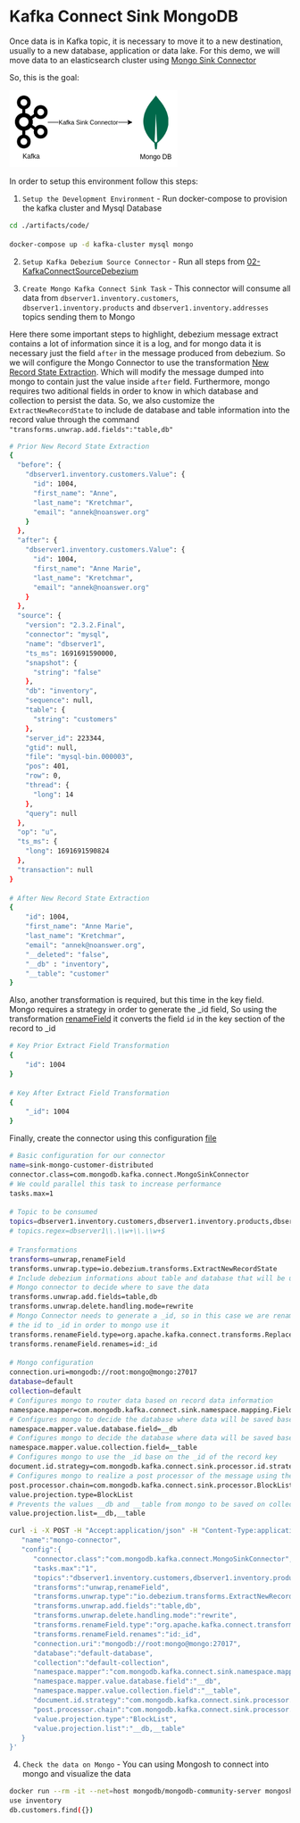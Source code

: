 # Kafka Connect Sink MongoDB

Once data is in Kafka topic, it is necessary to move it to a new destination, usually to a new database, application or data lake. For this demo, we will move data to an elasticsearch cluster using [Mongo Sink Connector](https://www.confluent.io/hub/mongodb/kafka-connect-mongodb)

So, this is the goal:

![Debezium Source Connector](./artifacts/pictures/04-MongoSinkConnector.png)

In order to setup this environment follow this steps:

1. `Setup the Development Environment` - Run docker-compose to provision the kafka cluster and Mysql Database
```bash
cd ./artifacts/code/

docker-compose up -d kafka-cluster mysql mongo
```

2. `Setup Kafka Debezium Source Connector` - Run all steps from [02-KafkaConnectSourceDebezium](./02-KafkaConnectSourceDebezium.md) 

3. `Create Mongo Kafka Connect Sink Task` - This connector will consume all data from `dbserver1.inventory.customers`, `dbserver1.inventory.products` and `dbserver1.inventory.addresses` topics sending them to Mongo

Here there some important steps to highlight, debezium message extract contains a lot of information since it is a log, and for mongo data it is necessary just the field `after` in the message produced from debezium. So we will configure the Mongo Connector to use the transformation [New Record State Extraction](https://debezium.io/documentation/reference/2.3/transformations/event-flattening.html). Which will modify the message dumped into mongo to contain just the value inside `after` field. Furthermore, mongo requires two aditional fields in order to know in which database and collection to persist the data. So, we also customize the `ExtractNewRecordState` to include de database and table information into the record value through the command `"transforms.unwrap.add.fields":"table,db"`

```bash
# Prior New Record State Extraction
{
  "before": {
    "dbserver1.inventory.customers.Value": {
      "id": 1004,
      "first_name": "Anne",
      "last_name": "Kretchmar",
      "email": "annek@noanswer.org"
    }
  },
  "after": {
    "dbserver1.inventory.customers.Value": {
      "id": 1004,
      "first_name": "Anne Marie",
      "last_name": "Kretchmar",
      "email": "annek@noanswer.org"
    }
  },
  "source": {
    "version": "2.3.2.Final",
    "connector": "mysql",
    "name": "dbserver1",
    "ts_ms": 1691691590000,
    "snapshot": {
      "string": "false"
    },
    "db": "inventory",
    "sequence": null,
    "table": {
      "string": "customers"
    },
    "server_id": 223344,
    "gtid": null,
    "file": "mysql-bin.000003",
    "pos": 401,
    "row": 0,
    "thread": {
      "long": 14
    },
    "query": null
  },
  "op": "u",
  "ts_ms": {
    "long": 1691691590824
  },
  "transaction": null
}

# After New Record State Extraction
{
    "id": 1004,
    "first_name": "Anne Marie",
    "last_name": "Kretchmar",
    "email": "annek@noanswer.org",
    "__deleted": "false",
    "__db" : "inventory",
    "__table": "customer"
}
```

Also, another transformation is required, but this time in the key field. Mongo requires a strategy in order to generate the _id field, So using the transformation [renameField](https://docs.confluent.io/platform/current/connect/transforms/replacefield.html#rename-a-field) it converts the field `id` in the key section of the record to _id

```bash
# Key Prior Extract Field Transformation
{
    "id": 1004
}

# Key After Extract Field Transformation
{
    "_id": 1004
}
```

Finally, create the connector using this configuration [file](./artifacts/code/sink/demo-mongo/sink-mongo-distributed.properties)

```bash
# Basic configuration for our connector
name=sink-mongo-customer-distributed
connector.class=com.mongodb.kafka.connect.MongoSinkConnector
# We could parallel this task to increase performance
tasks.max=1

# Topic to be consumed
topics=dbserver1.inventory.customers,dbserver1.inventory.products,dbserver1.inventory.addresses
# topics.regex=dbserver1\\.\\w+\\.\\w+$

# Transformations
transforms=unwrap,renameField
transforms.unwrap.type=io.debezium.transforms.ExtractNewRecordState
# Include debezium informations about table and database that will be used by
# Mongo connector to decide where to save the data
transforms.unwrap.add.fields=table,db
transforms.unwrap.delete.handling.mode=rewrite
# Mongo Connector needs to generate a _id, so in this case we are renaming
# the id to _id in order to mongo use it
transforms.renameField.type=org.apache.kafka.connect.transforms.ReplaceField$Key
transforms.renameField.renames=id:_id

# Mongo configuration
connection.uri=mongodb://root:mongo@mongo:27017
database=default
collection=default
# Configures mongo to router data based on record data information
namespace.mapper=com.mongodb.kafka.connect.sink.namespace.mapping.FieldPathNamespaceMapper
# Configures mongo to decide the database where data will be saved based on __db value of the record
namespace.mapper.value.database.field=__db
# Configures mongo to decide the database where data will be saved based on __table value of the record
namespace.mapper.value.collection.field=__table
# Configures mongo to use the _id base on the _id of the record key
document.id.strategy=com.mongodb.kafka.connect.sink.processor.id.strategy.ProvidedInKeyStrategy
# Configures mongo to realize a post processor of the message using the BlockListValue stragegy
post.processor.chain=com.mongodb.kafka.connect.sink.processor.BlockListValueProjector
value.projection.type=BlockList
# Prevents the values __db and __table from mongo to be saved on collection 
value.projection.list=__db,__table

```

```bash
curl -i -X POST -H "Accept:application/json" -H "Content-Type:application/json" localhost:8083/connectors/ -d '{
   "name":"mongo-connector",
   "config":{
      "connector.class":"com.mongodb.kafka.connect.MongoSinkConnector",
      "tasks.max":"1",
      "topics":"dbserver1.inventory.customers,dbserver1.inventory.products,dbserver1.inventory.addresses",
      "transforms":"unwrap,renameField",
      "transforms.unwrap.type":"io.debezium.transforms.ExtractNewRecordState",
      "transforms.unwrap.add.fields":"table,db",
      "transforms.unwrap.delete.handling.mode":"rewrite",
      "transforms.renameField.type":"org.apache.kafka.connect.transforms.ReplaceField$Key",
      "transforms.renameField.renames":"id:_id",
      "connection.uri":"mongodb://root:mongo@mongo:27017",
      "database":"default-database",
      "collection":"default-collection",
      "namespace.mapper":"com.mongodb.kafka.connect.sink.namespace.mapping.FieldPathNamespaceMapper",
      "namespace.mapper.value.database.field":"__db",
      "namespace.mapper.value.collection.field":"__table",
      "document.id.strategy":"com.mongodb.kafka.connect.sink.processor.id.strategy.ProvidedInKeyStrategy",
      "post.processor.chain":"com.mongodb.kafka.connect.sink.processor.BlockListValueProjector",
      "value.projection.type":"BlockList",
      "value.projection.list":"__db,__table"
   }
}'
```

4. `Check the data on Mongo` - You can using Mongosh to connect into mongo and visualize the data

```bash
docker run --rm -it --net=host mongodb/mongodb-community-server mongosh mongodb://root:mongo@127.0.0.1:27017
use inventory
db.customers.find({})
```